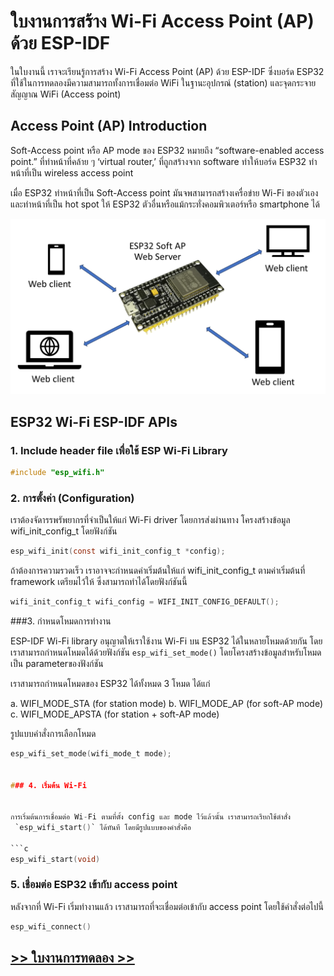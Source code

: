 # ใบงานการสร้าง Wi-Fi Access Point (AP) ด้วย ESP-IDF

ในใบงานนี้ เราจะเรียนรู้การสร้าง Wi-Fi Access Point (AP) ด้วย ESP-IDF ซึ่งบอร์ด ESP32 ที่ใช้ในการทดลองมีความสามารถทั้งการเชื่อมต่อ WiFi ในฐานะอุปกรณ์ (station) และจุดกระจายสัญญาณ WiFi (Access point) 

## Access Point (AP) Introduction
Soft-Access point หรือ AP mode ของ ESP32 หมายถึง  “software-enabled access point.”  ที่ทำหน้าที่คล้าย ๆ  ‘virtual router,’
ที่ถูกสร้างจาก software ทำให้บอร์ด ESP32 ทำหน้าที่เป็น wireless access point

เมื่อ ESP32 ทำหน้าที่เป็น Soft-Access point มันจพสามารถสร้างเครื่อข่าย Wi-Fi ของตัวเอง และทำหน้าที่เป็น hot spot ให้ ESP32 ตัวอื่นหรือแม้กระทั่งคอมพิวเตอร์หรือ smartphone ได้


![](./Pictures/ESP32_AP.png)


## ESP32 Wi-Fi ESP-IDF APIs

### 1. Include header file เพื่อใช้ ESP Wi-Fi Library

```c
#include "esp_wifi.h"
```

### 2. การตั้งค่า (Configuration)

เราต้องจัดารรพรัพยากรที่จำเป็นให้แก่ Wi-Fi driver โดยการส่งผ่านทาง โครงสร้างข้อมูล wifi_init_config_t โดยฟังก์ชัน

```c
esp_wifi_init(const wifi_init_config_t *config);

```
ถ้าต้องการความรวดเร็ว เราอาจจะกำหนดค่าเริ่มต้นให้แก่ wifi_init_config_t ตามค่าเริ่มต้นที่ framework เตรียมไว้ให้ ซึ่งสามารถทำได้โดยฟังก์ชันนี้

```c
wifi_init_config_t wifi_config = WIFI_INIT_CONFIG_DEFAULT();

```


###3. กำหนดโหมดการทำงาน

ESP-IDF Wi-Fi library อนุญาตให้เราใช้งาน Wi-Fi บน ESP32 ได้ในหลายโหมดด้วยกัน
โดยเราสามารถกำหนดโหมดได้ด้วยฟังก์ชัน `esp_wifi_set_mode()` โดยโครงสร้างข้อมูลสำหรับโหมดเป็น parameterของฟังก์ชัน

เราสามารถกำหนดโหมดของ ESP32 ได้ทั้งหมด 3 โหมด ได้แก่

a. WIFI_MODE_STA (for station mode)
b. WIFI_MODE_AP (for soft-AP mode)
c. WIFI_MODE_APSTA (for station + soft-AP mode)

รูปแบบคำสั่งการเลือกโหมด

```c
esp_wifi_set_mode(wifi_mode_t mode);


### 4. เริ่มต้น Wi-Fi


การเริ่มต้นการเชื่อมต่อ Wi-Fi ตามที่ตั้ง config และ mode ไว้แล้วนั้น เราสามารถเรียกใช้ตำสั่ง
 `esp_wifi_start()` ได้ทันที โดยมีรูปแบบของคำสั่งคือ 

```c
esp_wifi_start(void)

```

### 5. เชื่อมต่อ ESP32 เข้ากับ access point

หลังจากที่ Wi-Fi เริ่มทำงานแล้ว เราสามารถที่จะเชื่อมต่อเข้ากับ  access point โดยใช้คำสั่งต่อไปนี้

```c
esp_wifi_connect()

```

## [>> ใบงานการทดลอง >> ](./Lab_Sheet_ESP32_ESP-IDF_WiFi-STA.md)

